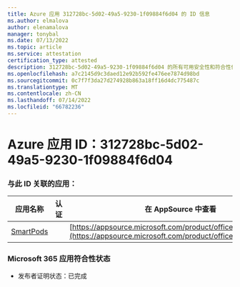 ```yaml
---
title: Azure 应用 312728bc-5d02-49a5-9230-1f09884f6d04 的 ID 信息
ms.author: elmalova
author: elenamalova
manager: tonybal
ms.date: 07/13/2022
ms.topic: article
ms.service: attestation
certification_type: attested
description: 312728bc-5d02-49a5-9230-1f09884f6d04 的所有可用安全性和符合性信息信息。
ms.openlocfilehash: a7c2145d9c3daed12e92b592fe476ee7874d98bd
ms.sourcegitcommit: 0c7f7f3da27d274928b863a18ff16d4dc775487c
ms.translationtype: MT
ms.contentlocale: zh-CN
ms.lasthandoff: 07/14/2022
ms.locfileid: "66782236"
---
```

# <a name="azure-app-id-312728bc-5d02-49a5-9230-1f09884f6d04"></a>Azure 应用 ID：312728bc-5d02-49a5-9230-1f09884f6d04


### <a name="apps-associated-with-this-id"></a>与此 ID 关联的应用：
| **应用名称** | **认证** | **在 AppSource 中查看** |
|--------------|---------------|-----------------------|
| [SmartPods](../forward/WA200004105.md) |  | [https://appsource.microsoft.com/product/office/WA200004105](https://appsource.microsoft.com/product/office/WA200004105) |

### <a name="microsoft-365-app-compliance-status"></a>Microsoft 365 应用符合性状态
- 发布者证明状态：已完成
